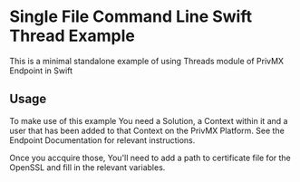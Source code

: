 # Single File Command Line Swift Thread Example

This is a minimal standalone example of using Threads module of PrivMX Endpoint in Swift

## Usage

To make use of this example You need a Solution, a Context within it and a user that has been added to that Context on the PrivMX Platform.
See the Endpoint Documentation for relevant instructions.

Once you accquire those, You'll need to add a path to certificate file for the OpenSSL and fill in the relevant variables.

